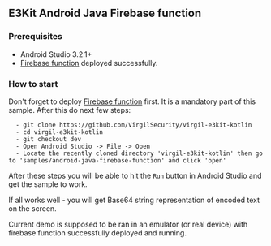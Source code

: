 ## E3Kit Android Java Firebase function

### Prerequisites
  - Android Studio 3.2.1+
  - [Firebase function](https://github.com/VirgilSecurity/virgil-e3kit-firebase-func) deployed successfully.

### How to start
Don't forget to deploy [Firebase function](https://github.com/VirgilSecurity/virgil-e3kit-firebase-func) first. It is a mandatory part of this sample. After this do next few steps:

```
  - git clone https://github.com/VirgilSecurity/virgil-e3kit-kotlin
  - cd virgil-e3kit-kotlin
  - git checkout dev
  - Open Android Studio -> File -> Open
  - Locate the recently cloned directory 'virgil-e3kit-kotlin' then go to 'samples/android-java-firebase-function' and click 'open'
```

After these steps you will be able to hit the `Run` button in Android Studio and get the sample to work.

If all works well - you will get Base64 string representation of encoded text on the screen.

Current demo is supposed to be ran in an emulator (or real device) with firebase function successfully deployed and running.
